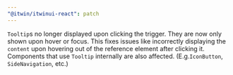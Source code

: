 ```yaml
---
"@itwin/itwinui-react": patch
---
```


`Tooltip`s no longer displayed upon clicking the trigger. They are now only shown upon hover or focus. This fixes issues like incorrectly displaying the `content` upon hovering out of the reference element after clicking it. Components that use `Tooltip` internally are also affected. (E.g.`IconButton`, `SideNavigation`, etc.)

